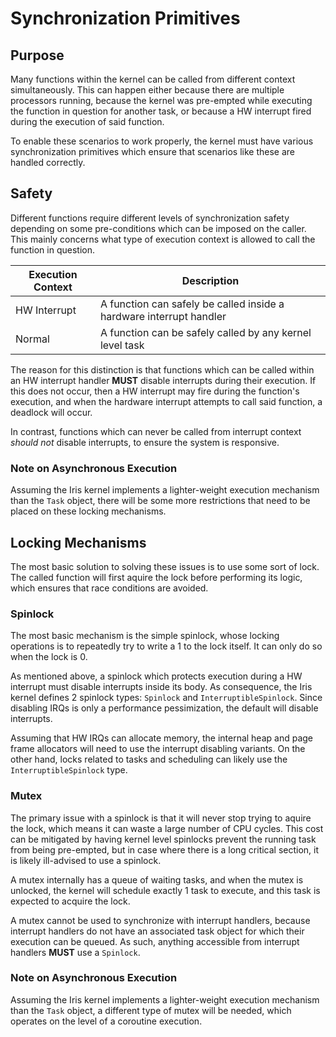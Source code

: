 # Synchronization Primitives

## Purpose

Many functions within the kernel can be called from different context simultaneously. This can happen either because
there are multiple processors running, because the kernel was pre-empted while executing the function in question for
another task, or because a HW interrupt fired during the execution of said function.

To enable these scenarios to work properly, the kernel must have various synchronization primitives which ensure that
scenarios like these are handled correctly.

## Safety

Different functions require different levels of synchronization safety depending on some pre-conditions which can be
imposed on the caller. This mainly concerns what type of execution context is allowed to call the function in question.

| Execution Context | Description                                                         |
| ----------------- | ------------------------------------------------------------------- |
| HW Interrupt      | A function can safely be called inside a hardware interrupt handler |
| Normal            | A function can be safely called by any kernel level task            |

The reason for this distinction is that functions which can be called within an HW interrupt handler **MUST** disable
interrupts during their execution. If this does not occur, then a HW interrupt may fire during the function's execution,
and when the hardware interrupt attempts to call said function, a deadlock will occur.

In contrast, functions which can never be called from interrupt context _should not_ disable interrupts, to ensure the
system is responsive.

### Note on Asynchronous Execution

Assuming the Iris kernel implements a lighter-weight execution mechanism than the `Task` object, there will be some more
restrictions that need to be placed on these locking mechanisms.

## Locking Mechanisms

The most basic solution to solving these issues is to use some sort of lock. The called function will first aquire the
lock before performing its logic, which ensures that race conditions are avoided.

### Spinlock

The most basic mechanism is the simple spinlock, whose locking operations is to repeatedly try to write a 1 to the lock
itself. It can only do so when the lock is 0.

As mentioned above, a spinlock which protects execution during a HW interrupt must disable interrupts inside its body.
As consequence, the Iris kernel defines 2 spinlock types: `Spinlock` and `InterruptibleSpinlock`. Since disabling IRQs
is only a performance pessimization, the default will disable interrupts.

Assuming that HW IRQs can allocate memory, the internal heap and page frame allocators will need to use the interrupt
disabling variants. On the other hand, locks related to tasks and scheduling can likely use the `InterruptibleSpinlock`
type.

### Mutex

The primary issue with a spinlock is that it will never stop trying to aquire the lock, which means it can waste a large
number of CPU cycles. This cost can be mitigated by having kernel level spinlocks prevent the running task from being
pre-empted, but in case where there is a long critical section, it is likely ill-advised to use a spinlock.

A mutex internally has a queue of waiting tasks, and when the mutex is unlocked, the kernel will schedule exactly 1 task
to execute, and this task is expected to acquire the lock.

A mutex cannot be used to synchronize with interrupt handlers, because interrupt handlers do not have an associated task
object for which their execution can be queued. As such, anything accessible from interrupt handlers **MUST** use a
`Spinlock`.

### Note on Asynchronous Execution

Assuming the Iris kernel implements a lighter-weight execution mechanism than the `Task` object, a different type of
mutex will be needed, which operates on the level of a coroutine execution.
